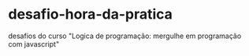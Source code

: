 # desafio-hora-da-pratica
desafios do curso "Logica de programação: mergulhe em programação com javascript"
